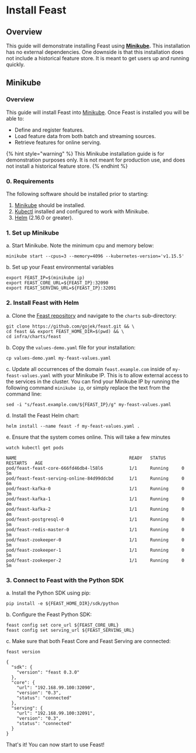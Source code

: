 # Install Feast

## Overview

This guide will demonstrate installing Feast using [**Minikube**](install-feast.md#minikube)**.** This installation has no external dependencies. One downside is that this installation does not include a historical feature store. It is meant to get users up and running quickly.

## Minikube

### Overview

This guide will install Feast into [Minikube](https://github.com/kubernetes/minikube). Once Feast is installed you will be able to:

* Define and register features.
* Load feature data from both batch and streaming sources.
* Retrieve features for online serving.

{% hint style="warning" %}
This Minikube installation guide is for demonstration purposes only. It is not meant for production use, and does not install a historical feature store.
{% endhint %}

### 0. Requirements

The following software should be installed prior to starting:

1. [Minikube](https://kubernetes.io/docs/tasks/tools/install-minikube/) should be installed.
2. [Kubectl](https://kubernetes.io/docs/tasks/tools/install-kubectl/) installed and configured to work with Minikube.
3. [Helm](https://helm.sh/3) \(2.16.0 or greater\).

### 1. Set up Minikube

a. Start Minikube. Note the minimum cpu and memory below:

```text
minikube start --cpus=3 --memory=4096 --kubernetes-version='v1.15.5'
```

b. Set up your Feast environmental variables

```text
export FEAST_IP=$(minikube ip)
export FEAST_CORE_URL=${FEAST_IP}:32090
export FEAST_SERVING_URL=${FEAST_IP}:32091
```

### 2. Install Feast with Helm

a. Clone the [Feast repository](https://github.com/gojek/feast/) and navigate to the `charts` sub-directory:

```text
git clone https://github.com/gojek/feast.git && \
cd feast && export FEAST_HOME_DIR=$(pwd) && \
cd infra/charts/feast
```

b. Copy the `values-demo.yaml` file for your installation:

```text
cp values-demo.yaml my-feast-values.yaml
```

c. Update all occurrences of the domain `feast.example.com` inside of  `my-feast-values.yaml` with your Minikube IP. This is to allow external access to the services in the cluster. You can find your Minikube IP by running the following command `minikube ip`, or simply replace the text from the command line:

```text
sed -i "s/feast.example.com/${FEAST_IP}/g" my-feast-values.yaml
```

d. Install the Feast Helm chart:

```text
helm install --name feast -f my-feast-values.yaml .
```

e. Ensure that the system comes online. This will take a few minutes

```text
watch kubectl get pods
```

```text
NAME                                           READY   STATUS      RESTARTS   AGE
pod/feast-feast-core-666fd46db4-l58l6          1/1     Running     0          5m
pod/feast-feast-serving-online-84d99ddcbd      1/1     Running     0          6m
pod/feast-kafka-0                              1/1     Running     0          3m
pod/feast-kafka-1                              1/1     Running     0          4m
pod/feast-kafka-2                              1/1     Running     0          4m
pod/feast-postgresql-0                         1/1     Running     0          5m
pod/feast-redis-master-0                       1/1     Running     0          5m
pod/feast-zookeeper-0                          1/1     Running     0          5m
pod/feast-zookeeper-1                          1/1     Running     0          5m
pod/feast-zookeeper-2                          1/1     Running     0          5m
```

### 3. Connect to Feast with the Python SDK

a. Install the Python SDK using pip:

```text
pip install -e ${FEAST_HOME_DIR}/sdk/python
```

b. Configure the Feast Python SDK:

```text
feast config set core_url ${FEAST_CORE_URL}
feast config set serving_url ${FEAST_SERVING_URL}
```

c. Make sure that both Feast Core and Feast Serving are connected:

```text
feast version
```

```text
{
  "sdk": {
    "version": "feast 0.3.0"
  },
  "core": {
    "url": "192.168.99.100:32090",
    "version": "0.3",
    "status": "connected"
  },
  "serving": {
    "url": "192.168.99.100:32091",
    "version": "0.3",
    "status": "connected"
  }
}
```

That's it! You can now start to use Feast!

